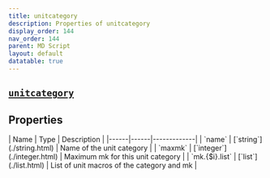 ```yaml
---
title: unitcategory
description: Properties of unitcategory
display_order: 144
nav_order: 144
parent: MD Script
layout: default
datatable: true
---
```


##  [`unitcategory`](./unitcategory.html) 


## Properties

<div class="datatable-begin"></div>
| Name | Type | Description |
|------|------|-------------|
| `name` | [`string`](./string.html) | Name of the unit category |
| `maxmk` | [`integer`](./integer.html) | Maximum mk for this unit category |
| `mk.{$i}.list` | [`list`](./list.html) | List of unit macros of the category and mk |
<div class="datatable-end"></div>



